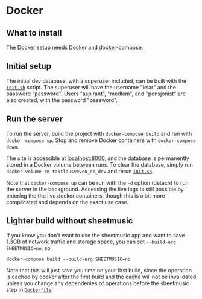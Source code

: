 # Docker

## What to install

The Docker setup needs [Docker](https://docs.docker.com/get-docker/) and [docker-compose](https://docs.docker.com/compose/install/).

## Initial setup

The initial dev database, with a superuser included, can be built with the [`init.sh`](./init.sh) script.
The superuser will have the username "leiar" and the password "password". Users "aspirant", "medlem", and "pensjonist" are also created, with the password "password".

## Run the server

To run the server, build the project with `docker-compose build` and run with `docker-compose up`. Stop and remove Docker containers with `docker-compose down`.

The site is accessible at [localhost:8000](localhost:8000), and the database is permanently stored in a Docker volume between runs.
To clear the database, simply run `docker volume rm taktlausveven_db_dev` and rerun [`init.sh`](./init.sh).

Note that `docker-compose up` can be run with the `-d` option (detach) to run the server in the background.
Accessing the live logs is still possible by entering the the live docker containers, though this is a bit more complicated and depends on the exact use case.

## Lighter build without sheetmusic

If you know you don't want to use the sheetmusic app and want to save 1.3GB of network traffic and storage space, you can set `--build-arg SHEETMUSIC=no`, so

```
docker-compose build --build-arg SHEETMUSIC=no
```

Note that this will just save you time on your first build, since the operation is cached by docker after the first build and the cache will not be invalidated unless you change any dependenies of operations before the sheetmusic step in [`Dockerfile`](/Dockerfile).
